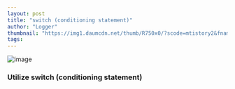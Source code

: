 ```yaml
---
layout: post
title: "switch (conditioning statement)"
author: "Logger"
thumbnail: "https://img1.daumcdn.net/thumb/R750x0/?scode=mtistory2&fname=https%3A%2F%2Ft1.daumcdn.net%2Fcfile%2Ftistory%2F2440BB4056948D5B23"
tags: 
---
```



![image](https://t1.daumcdn.net/cfile/tistory/2440BB4056948D5B23)

### Utilize switch (conditioning statement)